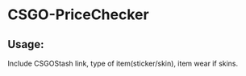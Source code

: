 # CSGO-PriceChecker


## Usage:

Include CSGOStash link, type of item(sticker/skin), item wear if skins.
